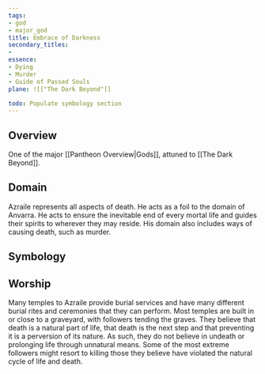 ```yaml
---
tags:
- god
- major_god
title: Embrace of Darkness
secondary_titles:
- 
essence:
- Dying
- Murder
- Guide of Passed Souls
plane: ![["The Dark Beyond"]]

todo: Populate symbology section
---
```

## Overview
One of the major [[Pantheon Overview|Gods]], attuned to [[The Dark Beyond]].
## Domain
Azraile represents all aspects of death. He acts as a foil to the domain of Anvarra. He acts to ensure the inevitable end of every mortal life and guides their spirits to wherever they may reside. His domain also includes ways of causing death, such as murder.
## Symbology
## Worship
Many temples to Azraile provide burial services and have many different burial rites and ceremonies that they can perform. Most temples are built in or close to a graveyard, with followers tending the graves. They believe that death is a natural part of life, that death is the next step and that preventing it is a perversion of its nature. As such, they do not believe in undeath or prolonging life through unnatural means. Some of the most extreme followers might resort to killing those they believe have violated the natural cycle of life and death.